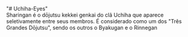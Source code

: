 "# Uchiha-Eyes" <br/>
Sharingan é o dōjutsu kekkei genkai do clã Uchiha que aparece seletivamente entre seus membros. É considerado como um dos "Três Grandes Dōjutsu", sendo os outros o Byakugan e o Rinnegan

